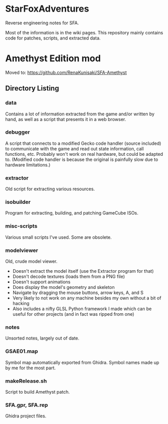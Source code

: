 # StarFoxAdventures
Reverse engineering notes for SFA.

Most of the information is in the wiki pages. This repository mainly contains code for patches, scripts, and extracted data.

# Amethyst Edition mod
Moved to: https://github.com/RenaKunisaki/SFA-Amethyst

## Directory Listing
### data
Contains a lot of information extracted from the game and/or written by hand, as well as a script that presents it in a web browser.

### debugger
A script that connects to a modified Gecko code handler (source included) to communicate with the game and read out state information, call functions, etc. Probably won't work on real hardware, but could be adapted to. (Modified code handler is because the original is painfully slow due to hardware limitations.)

### extractor
Old script for extracting various resources.

### isobuilder
Program for extracting, building, and patching GameCube ISOs.

### misc-scripts
Various small scripts I've used. Some are obsolete.

### modelviewer
Old, crude model viewer.
- Doesn't extract the model itself (use the Extractor program for that)
- Doesn't decode textures (loads them from a PNG file)
- Doesn't support animations
- Does display the model's geometry and skeleton
- Navigate by dragging the mouse buttons, arrow keys, A, and S
- Very likely to not work on any machine besides my own without a bit of hacking
- Also includes a nifty GLSL Python framework I made which can be useful for other projects (and in fact was ripped from one)

### notes
Unsorted notes, largely out of date.

### GSAE01.map
Symbol map automatically exported from Ghidra. Symbol names made up by me for the most part.

### makeRelease.sh
Script to build Amethyst patch.

### SFA.gpr, SFA.rep
Ghidra project files.
